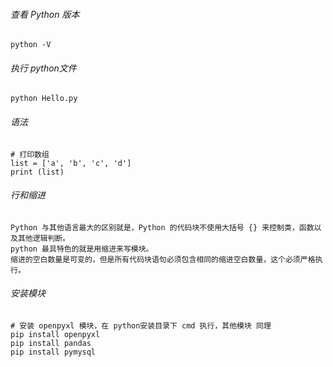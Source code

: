 ###### 查看 Python 版本
```
python -V
```

###### 执行 python文件
```
python Hello.py
```

###### 语法
```
# 打印数组
list = ['a', 'b', 'c', 'd']
print (list)

```

###### 行和缩进
```
Python 与其他语言最大的区别就是，Python 的代码块不使用大括号 {} 来控制类，函数以及其他逻辑判断。
python 最具特色的就是用缩进来写模块。
缩进的空白数量是可变的，但是所有代码块语句必须包含相同的缩进空白数量，这个必须严格执行。
```

###### 安装模块
```
# 安装 openpyxl 模块，在 python安装目录下 cmd 执行，其他模块 同理
pip install openpyxl
pip install pandas
pip install pymysql
```